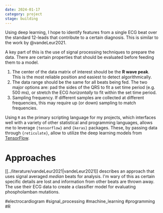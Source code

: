 ```yaml
---
date: 2024-01-17
category: project
stage: building
---
```


Using deep learning, I hope to identify features from a single ECG beat over the standard 12-leads that contribute to a certain diagnosis. This is similar to the work by @vandeLeur2021. 

A key part of this is the use of signal processing techniques to prepare the data. There are certain properties that should be evaluated before feeding them to a model.

1. The center of the data matrix of interest should be the **R wave peak**. This is the most reliable position and easiest to detect algorithmically. 
2. The data range should be the same for all beats being fed. The two major options are: pad the sides of the QRS to fit a set time period (e.g. 500 ms), or stretch the ECG *horizontally* to fit within the set time period.
3. Sampling frequency. If different samples are collected at different frequencies, this may require up (or down) sampling to match frequencies. 

Using `R` as the primary scripting language for my projects, which interfaces well with a variety of other statistical and programming languages, allows me to leverage `{tensorflow}` and `{keras}` packages. These, by passing data through `{reticulate}`, allow to utilize the deep learning models from [TensorFlow](https://tensorflow.rstudio.com/). 

# Approaches

[[../literature/vandeLeur2021|vandeLeur2021]] describes an approach that uses signal averaged *median* beats for analysis. I'm wary of this as certain specific details are lost and information from other beats are thrown away. The use their ECG data to create a classifier model for evaluating phospholamban mutations.

#electrocardiogram 
#signal_processing
#machine_learning
#programming
#R 


